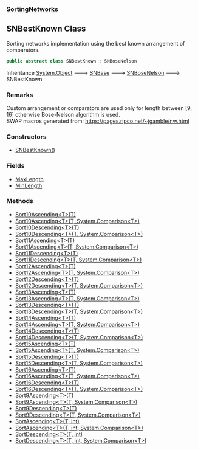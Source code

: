 ### [SortingNetworks](./SortingNetworks.md 'SortingNetworks')
## SNBestKnown Class
Sorting networks implementation using the best known arrangement of comparators.  
```csharp
public abstract class SNBestKnown : SNBoseNelson
```
Inheritance [System.Object](https://docs.microsoft.com/en-us/dotnet/api/System.Object 'System.Object') &#129106; [SNBase](./SortingNetworks-SNBase.md 'SortingNetworks.SNBase') &#129106; [SNBoseNelson](./SortingNetworks-SNBoseNelson.md 'SortingNetworks.SNBoseNelson') &#129106; SNBestKnown  
### Remarks
Custom arrangement or comparators are used only for length between [9, 16] otherwise Bose-Nelson algorithm is used.  
SWAP macros generated from: https://pages.ripco.net/~jgamble/nw.html  
### Constructors
- [SNBestKnown()](./SortingNetworks-SNBestKnown-SNBestKnown().md 'SortingNetworks.SNBestKnown.SNBestKnown()')
### Fields
- [MaxLength](./SortingNetworks-SNBestKnown-MaxLength.md 'SortingNetworks.SNBestKnown.MaxLength')
- [MinLength](./SortingNetworks-SNBestKnown-MinLength.md 'SortingNetworks.SNBestKnown.MinLength')
### Methods
- [Sort10Ascending&lt;T&gt;(T)](./SortingNetworks-SNBestKnown-Sort10Ascending-T-(T).md 'SortingNetworks.SNBestKnown.Sort10Ascending&lt;T&gt;(T)')
- [Sort10Ascending&lt;T&gt;(T, System.Comparison&lt;T&gt;)](./SortingNetworks-SNBestKnown-Sort10Ascending-T-(T_System-Comparison-T-).md 'SortingNetworks.SNBestKnown.Sort10Ascending&lt;T&gt;(T, System.Comparison&lt;T&gt;)')
- [Sort10Descending&lt;T&gt;(T)](./SortingNetworks-SNBestKnown-Sort10Descending-T-(T).md 'SortingNetworks.SNBestKnown.Sort10Descending&lt;T&gt;(T)')
- [Sort10Descending&lt;T&gt;(T, System.Comparison&lt;T&gt;)](./SortingNetworks-SNBestKnown-Sort10Descending-T-(T_System-Comparison-T-).md 'SortingNetworks.SNBestKnown.Sort10Descending&lt;T&gt;(T, System.Comparison&lt;T&gt;)')
- [Sort11Ascending&lt;T&gt;(T)](./SortingNetworks-SNBestKnown-Sort11Ascending-T-(T).md 'SortingNetworks.SNBestKnown.Sort11Ascending&lt;T&gt;(T)')
- [Sort11Ascending&lt;T&gt;(T, System.Comparison&lt;T&gt;)](./SortingNetworks-SNBestKnown-Sort11Ascending-T-(T_System-Comparison-T-).md 'SortingNetworks.SNBestKnown.Sort11Ascending&lt;T&gt;(T, System.Comparison&lt;T&gt;)')
- [Sort11Descending&lt;T&gt;(T)](./SortingNetworks-SNBestKnown-Sort11Descending-T-(T).md 'SortingNetworks.SNBestKnown.Sort11Descending&lt;T&gt;(T)')
- [Sort11Descending&lt;T&gt;(T, System.Comparison&lt;T&gt;)](./SortingNetworks-SNBestKnown-Sort11Descending-T-(T_System-Comparison-T-).md 'SortingNetworks.SNBestKnown.Sort11Descending&lt;T&gt;(T, System.Comparison&lt;T&gt;)')
- [Sort12Ascending&lt;T&gt;(T)](./SortingNetworks-SNBestKnown-Sort12Ascending-T-(T).md 'SortingNetworks.SNBestKnown.Sort12Ascending&lt;T&gt;(T)')
- [Sort12Ascending&lt;T&gt;(T, System.Comparison&lt;T&gt;)](./SortingNetworks-SNBestKnown-Sort12Ascending-T-(T_System-Comparison-T-).md 'SortingNetworks.SNBestKnown.Sort12Ascending&lt;T&gt;(T, System.Comparison&lt;T&gt;)')
- [Sort12Descending&lt;T&gt;(T)](./SortingNetworks-SNBestKnown-Sort12Descending-T-(T).md 'SortingNetworks.SNBestKnown.Sort12Descending&lt;T&gt;(T)')
- [Sort12Descending&lt;T&gt;(T, System.Comparison&lt;T&gt;)](./SortingNetworks-SNBestKnown-Sort12Descending-T-(T_System-Comparison-T-).md 'SortingNetworks.SNBestKnown.Sort12Descending&lt;T&gt;(T, System.Comparison&lt;T&gt;)')
- [Sort13Ascending&lt;T&gt;(T)](./SortingNetworks-SNBestKnown-Sort13Ascending-T-(T).md 'SortingNetworks.SNBestKnown.Sort13Ascending&lt;T&gt;(T)')
- [Sort13Ascending&lt;T&gt;(T, System.Comparison&lt;T&gt;)](./SortingNetworks-SNBestKnown-Sort13Ascending-T-(T_System-Comparison-T-).md 'SortingNetworks.SNBestKnown.Sort13Ascending&lt;T&gt;(T, System.Comparison&lt;T&gt;)')
- [Sort13Descending&lt;T&gt;(T)](./SortingNetworks-SNBestKnown-Sort13Descending-T-(T).md 'SortingNetworks.SNBestKnown.Sort13Descending&lt;T&gt;(T)')
- [Sort13Descending&lt;T&gt;(T, System.Comparison&lt;T&gt;)](./SortingNetworks-SNBestKnown-Sort13Descending-T-(T_System-Comparison-T-).md 'SortingNetworks.SNBestKnown.Sort13Descending&lt;T&gt;(T, System.Comparison&lt;T&gt;)')
- [Sort14Ascending&lt;T&gt;(T)](./SortingNetworks-SNBestKnown-Sort14Ascending-T-(T).md 'SortingNetworks.SNBestKnown.Sort14Ascending&lt;T&gt;(T)')
- [Sort14Ascending&lt;T&gt;(T, System.Comparison&lt;T&gt;)](./SortingNetworks-SNBestKnown-Sort14Ascending-T-(T_System-Comparison-T-).md 'SortingNetworks.SNBestKnown.Sort14Ascending&lt;T&gt;(T, System.Comparison&lt;T&gt;)')
- [Sort14Descending&lt;T&gt;(T)](./SortingNetworks-SNBestKnown-Sort14Descending-T-(T).md 'SortingNetworks.SNBestKnown.Sort14Descending&lt;T&gt;(T)')
- [Sort14Descending&lt;T&gt;(T, System.Comparison&lt;T&gt;)](./SortingNetworks-SNBestKnown-Sort14Descending-T-(T_System-Comparison-T-).md 'SortingNetworks.SNBestKnown.Sort14Descending&lt;T&gt;(T, System.Comparison&lt;T&gt;)')
- [Sort15Ascending&lt;T&gt;(T)](./SortingNetworks-SNBestKnown-Sort15Ascending-T-(T).md 'SortingNetworks.SNBestKnown.Sort15Ascending&lt;T&gt;(T)')
- [Sort15Ascending&lt;T&gt;(T, System.Comparison&lt;T&gt;)](./SortingNetworks-SNBestKnown-Sort15Ascending-T-(T_System-Comparison-T-).md 'SortingNetworks.SNBestKnown.Sort15Ascending&lt;T&gt;(T, System.Comparison&lt;T&gt;)')
- [Sort15Descending&lt;T&gt;(T)](./SortingNetworks-SNBestKnown-Sort15Descending-T-(T).md 'SortingNetworks.SNBestKnown.Sort15Descending&lt;T&gt;(T)')
- [Sort15Descending&lt;T&gt;(T, System.Comparison&lt;T&gt;)](./SortingNetworks-SNBestKnown-Sort15Descending-T-(T_System-Comparison-T-).md 'SortingNetworks.SNBestKnown.Sort15Descending&lt;T&gt;(T, System.Comparison&lt;T&gt;)')
- [Sort16Ascending&lt;T&gt;(T)](./SortingNetworks-SNBestKnown-Sort16Ascending-T-(T).md 'SortingNetworks.SNBestKnown.Sort16Ascending&lt;T&gt;(T)')
- [Sort16Ascending&lt;T&gt;(T, System.Comparison&lt;T&gt;)](./SortingNetworks-SNBestKnown-Sort16Ascending-T-(T_System-Comparison-T-).md 'SortingNetworks.SNBestKnown.Sort16Ascending&lt;T&gt;(T, System.Comparison&lt;T&gt;)')
- [Sort16Descending&lt;T&gt;(T)](./SortingNetworks-SNBestKnown-Sort16Descending-T-(T).md 'SortingNetworks.SNBestKnown.Sort16Descending&lt;T&gt;(T)')
- [Sort16Descending&lt;T&gt;(T, System.Comparison&lt;T&gt;)](./SortingNetworks-SNBestKnown-Sort16Descending-T-(T_System-Comparison-T-).md 'SortingNetworks.SNBestKnown.Sort16Descending&lt;T&gt;(T, System.Comparison&lt;T&gt;)')
- [Sort9Ascending&lt;T&gt;(T)](./SortingNetworks-SNBestKnown-Sort9Ascending-T-(T).md 'SortingNetworks.SNBestKnown.Sort9Ascending&lt;T&gt;(T)')
- [Sort9Ascending&lt;T&gt;(T, System.Comparison&lt;T&gt;)](./SortingNetworks-SNBestKnown-Sort9Ascending-T-(T_System-Comparison-T-).md 'SortingNetworks.SNBestKnown.Sort9Ascending&lt;T&gt;(T, System.Comparison&lt;T&gt;)')
- [Sort9Descending&lt;T&gt;(T)](./SortingNetworks-SNBestKnown-Sort9Descending-T-(T).md 'SortingNetworks.SNBestKnown.Sort9Descending&lt;T&gt;(T)')
- [Sort9Descending&lt;T&gt;(T, System.Comparison&lt;T&gt;)](./SortingNetworks-SNBestKnown-Sort9Descending-T-(T_System-Comparison-T-).md 'SortingNetworks.SNBestKnown.Sort9Descending&lt;T&gt;(T, System.Comparison&lt;T&gt;)')
- [SortAscending&lt;T&gt;(T, int)](./SortingNetworks-SNBestKnown-SortAscending-T-(T_int).md 'SortingNetworks.SNBestKnown.SortAscending&lt;T&gt;(T, int)')
- [SortAscending&lt;T&gt;(T, int, System.Comparison&lt;T&gt;)](./SortingNetworks-SNBestKnown-SortAscending-T-(T_int_System-Comparison-T-).md 'SortingNetworks.SNBestKnown.SortAscending&lt;T&gt;(T, int, System.Comparison&lt;T&gt;)')
- [SortDescending&lt;T&gt;(T, int)](./SortingNetworks-SNBestKnown-SortDescending-T-(T_int).md 'SortingNetworks.SNBestKnown.SortDescending&lt;T&gt;(T, int)')
- [SortDescending&lt;T&gt;(T, int, System.Comparison&lt;T&gt;)](./SortingNetworks-SNBestKnown-SortDescending-T-(T_int_System-Comparison-T-).md 'SortingNetworks.SNBestKnown.SortDescending&lt;T&gt;(T, int, System.Comparison&lt;T&gt;)')
